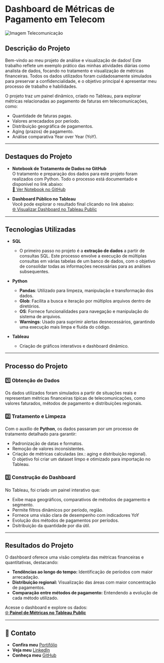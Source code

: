 # **Dashboard de Métricas de Pagamento em Telecom**

![Imagem Telecomunicação](https://github.com/user-attachments/assets/95fbaabc-de5e-4692-bc2c-b205b2df9f21)


## **Descrição do Projeto**  
Bem-vindo ao meu projeto de análise e visualização de dados! Este trabalho reflete um exemplo prático das minhas atividades diárias como analista de dados, focando no tratamento e visualização de métricas financeiras. Todos os dados utilizados foram cuidadosamente simulados para preservar a confidencialidade, e o objetivo principal é apresentar meu processo de trabalho e habilidades.  

O projeto traz um painel dinâmico, criado no Tableau, para explorar métricas relacionadas ao pagamento de faturas em telecomunicações, como:  
- Quantidade de faturas pagas.  
- Valores arrecadados por período.  
- Distribuição geográfica de pagamentos.  
- Aging (prazos) de pagamento.  
- Análise comparativa Year over Year (YoY).  

---

## **Destaques do Projeto**  
- **Notebook de Tratamento de Dados no GitHub**  
  O tratamento e preparação dos dados para este projeto foram realizados com Python. Todo o processo está documentado e disponível no link abaixo:  
  [📄 Ver Notebook no GitHub](https://github.com/djalmarodriguess/Projeto_Tableau/blob/main/Tratamento%20_Dados_Arrecada%C3%A7%C3%A3o.ipynb)
  
- **Dashboard Público no Tableau**  
  Você pode explorar o resultado final clicando no link abaixo:  
  [🌐 Visualizar Dashboard no Tableau Public](https://public.tableau.com/views/Projeto_Final_Tableau/PaineldeMtricas?:language=pt-BR&:sid=&:redirect=auth&:display_count=n&:origin=viz_share_link)  

---

## **Tecnologias Utilizadas**  
- **SQL**
  - O primeiro passo no projeto é a **extração de dados** a partir de consultas SQL. Este processo envolve a execução de múltiplas consultas em várias tabelas de um banco de dados,
    com o objetivo de consolidar todas as informações necessárias para as análises subsequentes.

- **Python**  
  - **Pandas**: Utilizado para limpeza, manipulação e transformação dos dados.  
  - **Glob**: Facilita a busca e iteração por múltiplos arquivos dentro de diretórios.  
  - **OS**: Fornece funcionalidades para navegação e manipulação do sistema de arquivos.  
  - **Warnings**: Usado para suprimir alertas desnecessários, garantindo uma execução mais limpa e fluida do código.  
 
- **Tableau**  
  - Criação de gráficos interativos e dashboard dinâmico.  

---

## **Processo do Projeto**  

### 1️⃣ Obtenção de Dados  
Os dados utilizados foram simulados a partir de situações reais e representam métricas financeiras típicas de telecomunicações, como valores faturados, 
métodos de pagamento e distribuições regionais.  

### 2️⃣ Tratamento e Limpeza  
Com o auxílio de **Python**, os dados passaram por um processo de tratamento detalhado para garantir:  
- Padronização de datas e formatos.  
- Remoção de valores inconsistentes.  
- Criação de métricas calculadas (ex.: aging e distribuição regional).  
O objetivo foi criar um dataset limpo e otimizado para importação no Tableau.  

### 3️⃣ Construção do Dashboard  
No Tableau, foi criado um painel interativo que:  
- Exibe mapa geográficos, comparativos de métodos de pagamento e segmento.  
- Permite filtros dinâmicos por período, região.  
- Fornece uma visão clara de desempenho com indicadores YoY
- Evolução dos métodos de pagamentos por períodos.
- Dsitribuição da quantidade por dia útil.

---

## **Resultados do Projeto**  
O dashboard oferece uma visão completa das métricas financeiras e quantitativas, destacando:  
- **Tendências ao longo do tempo:** Identificação de períodos com maior arrecadação.  
- **Distribuição regional:** Visualização das áreas com maior concentração de pagamentos.  
- **Comparação entre métodos de pagamento:** Entendendo a evolução de cada método utilizado.  

Acesse o dashboard e explore os dados:  
[🌐 **Painel de Métricas no Tableau Public**](https://public.tableau.com/views/Projeto_Final_Tableau/PaineldeMtricas?:language=pt-BR&:sid=&:redirect=auth&:display_count=n&:origin=viz_share_link)  

---
## 📧 Contato

- **Confira meu** [Portifólio](https://www.datascienceportfol.io/djalmarodrigues1206)  
- **Veja meu** [LinkedIn](https://www.linkedin.com/in/djalma-rodrigues/)  
- **Conheça meu** [GitHub](https://github.com/djalmarodriguess)




